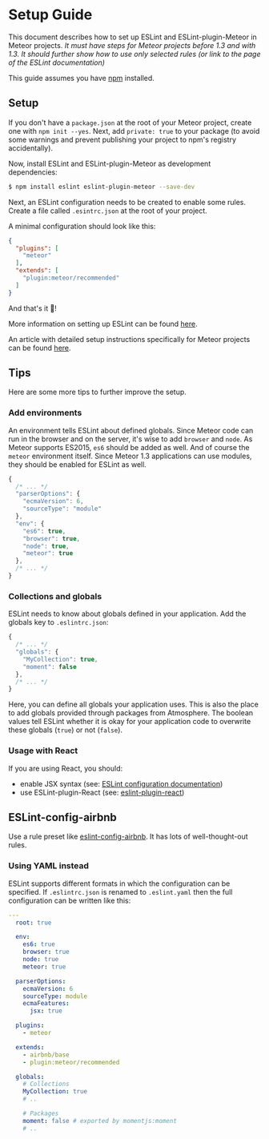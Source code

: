 # Setup Guide

This document describes how to set up ESLint and ESLint-plugin-Meteor in Meteor projects.
*It must have steps for Meteor projects before 1.3 and with 1.3.*
*It should further show how to use only selected rules (or link to the page of the ESLint documentation)*


This guide assumes you have [npm](https://www.npmjs.com/) installed.

## Setup
If you don't have a `package.json` at the root of your Meteor project, create one with `npm init --yes`. Next, add `private: true` to your package (to avoid some warnings and prevent publishing your project to npm's registry accidentally).

Now, install ESLint and ESLint-plugin-Meteor as development dependencies:

```bash
$ npm install eslint eslint-plugin-meteor --save-dev
```

Next, an ESLint configuration needs to be created to enable some rules.
Create a file called `.esintrc.json` at the root of your project.

A minimal configuration should look like this:

```json
{
  "plugins": [
    "meteor"
  ],
  "extends": [
    "plugin:meteor/recommended"
  ]
}
```


And that's it 🎉!


More information on setting up ESLint can be found [here](http://eslint.org/docs/user-guide/configuring).

An article with detailed setup instructions specifically for Meteor projects can be found [here](https://medium.com/@dferber90/linting-meteor-8f229ebc7942).

## Tips

Here are some more tips to further improve the setup.


### Add environments
An environment tells ESLint about defined globals.
Since Meteor code can run in the browser and on the server, it's wise to add `browser` and `node`. As Meteor supports ES2015, `es6` should be added as well. And of course the `meteor` environment itself. Since Meteor 1.3 applications can use modules, they should be enabled for ESLint as well.

```js
{
  /* ... */
  "parserOptions": {
    "ecmaVersion": 6,
    "sourceType": "module"
  },
  "env": {
    "es6": true,
    "browser": true,
    "node": true,
    "meteor": true
  },
  /* ... */
}
```


### Collections and globals
ESLint needs to know about globals defined in your application.
Add the globals key to `.eslintrc.json`:

```js
{
  /* ... */
  "globals": {
    "MyCollection": true,
    "moment": false
  },
  /* ... */
}
```

Here, you can define all globals your application uses. This is also the place to add globals provided through packages from Atmosphere. The boolean values tell ESLint whether it is okay for your application code to overwrite these globals (`true`) or not (`false`).


### Usage with React
If you are using React, you should:
-  enable JSX syntax (see: [ESLint configuration documentation](http://eslint.org/docs/user-guide/configuring#specifying-parser-options))
- use ESLint-plugin-React (see: [eslint-plugin-react](https://github.com/yannickcr/eslint-plugin-react))


## ESLint-config-airbnb
Use a rule preset like [eslint-config-airbnb](https://www.npmjs.com/package/eslint-config-airbnb).
It has lots of well-thought-out rules.


### Using YAML instead
ESLint supports different formats in which the configuration can be specified.
If `.eslintrc.json` is renamed to `.eslint.yaml` then the full configuration can be written like this:

```yaml
---
  root: true

  env:
    es6: true
    browser: true
    node: true
    meteor: true

  parserOptions:
    ecmaVersion: 6
    sourceType: module
    ecmaFeatures:
      jsx: true

  plugins:
    - meteor

  extends:
    - airbnb/base
    - plugin:meteor/recommended

  globals:
    # Collections
    MyCollection: true
    # ..

    # Packages
    moment: false # exported by momentjs:moment
    # ..
```
